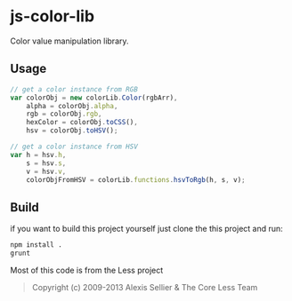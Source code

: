 js-color-lib
============

Color value manipulation library.


## Usage

```javascript
// get a color instance from RGB
var colorObj = new colorLib.Color(rgbArr),
	alpha = colorObj.alpha,
	rgb = colorObj.rgb,
	hexColor = colorObj.toCSS(),
	hsv = colorObj.toHSV();

// get a color instance from HSV
var h = hsv.h,
	s = hsv.s,
	v = hsv.v,
	colorObjFromHSV = colorLib.functions.hsvToRgb(h, s, v);
```

## Build
if you want to build this project yourself just clone the this project and run:
```bash
npm install .
grunt
```

Most of this code is from the Less project
> Copyright (c) 2009-2013 Alexis Sellier & The Core Less Team
